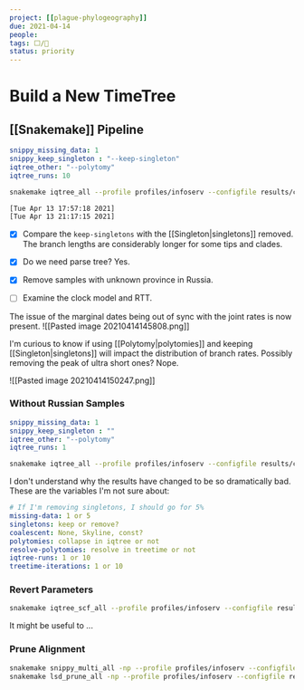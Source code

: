 ```yaml
---
project: [[plague-phylogeography]]
due: 2021-04-14
people:
tags: ⬜/🧨
status: priority
---
```


# Build a New TimeTree

## [[Snakemake]] Pipeline

```yaml
snippy_missing_data: 1
snippy_keep_singleton : "--keep-singleton"
iqtree_other: "--polytomy"
iqtree_runs: 10
```

```bash
snakemake iqtree_all --profile profiles/infoserv --configfile results/config/snakemake.yaml

[Tue Apr 13 17:57:18 2021]
[Tue Apr 13 21:17:15 2021]
```

- [x] Compare the ```keep-singletons``` with the [[Singleton|singletons]] removed.
	The branch lengths are considerably longer for some tips and clades.
	
- [x] Do we need parse tree? Yes.
- [x] Remove samples with unknown province in Russia.
- [ ] Examine the clock model and RTT.

The issue of the marginal dates being out of sync with the joint rates is now present.
![[Pasted image 20210414145808.png]]

I'm curious to know if using [[Polytomy|polytomies]] and keeping [[Singleton|singletons]] will impact the distribution of branch rates. Possibly removing the peak of ultra short ones? Nope.

![[Pasted image 20210414150247.png]]

### Without Russian Samples

```yaml
snippy_missing_data: 1
snippy_keep_singleton : ""
iqtree_other: "--polytomy"
iqtree_runs: 1
```

```bash
snakemake iqtree_all --profile profiles/infoserv --configfile results/config/snakemake.yaml 
```


I don't understand why the results have changed to be so dramatically bad.  These are the variables I'm not sure about:

```yaml
# If I'm removing singletons, I should go for 5%
missing-data: 1 or 5
singletons: keep or remove?
coalescent: None, Skyline, const?
polytomies: collapse in iqtree or not
resolve-polytomies: resolve in treetime or not
iqtree-runs: 1 or 10
treetime-iterations: 1 or 10
```

### Revert Parameters

```bash
snakemake iqtree_scf_all --profile profiles/infoserv --configfile results/config/snakemake.yaml 
```

It might be useful to ...

### Prune Alignment

```bash
snakemake snippy_multi_all -np --profile profiles/infoserv --configfile results/config/snakemake.yaml
snakemake lsd_prune_all -np --profile profiles/infoserv --configfile results/config/snakemake.yaml
```

##